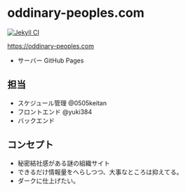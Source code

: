 # oddinary-peoples.com
[![Jekyll CI](https://github.com/oddinary-peoples/oddinary-peoples.com/actions/workflows/jekyll.yml/badge.svg)](https://github.com/oddinary-peoples/oddinary-peoples.com/actions/workflows/jekyll.yml)

https://oddinary-peoples.com

- サーバー GitHub Pages 

## 担当
- スケジュール管理 @0505keitan
- フロントエンド @yuki384
- バックエンド 

## コンセプト

- 秘密結社感がある謎の組織サイト
- できるだけ情報量をへらしつつ、大事なところは抑えてる。
- ダークに仕上げたい。

